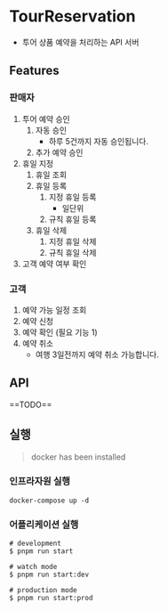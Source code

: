 # TourReservation

- 투어 상품 예약을 처리하는 API 서버

## Features

### 판매자

1. 투어 예약 승인
    1. 자동 승인
        - 하루 5건까지 자동 승인됩니다.
    2. 추가 예약 승인
2. 휴일 지정
    1. 휴일 조회
    2. 휴일 등록
        1. 지정 휴일 등록
            - 일단위
        2. 규칙 휴일 등록
    3. 휴일 삭제
         1. 지정 휴일 삭제
         2. 규칙 휴일 삭제
3. 고객 예약 여부 확인

### 고객

1. 예약 가능 일정 조회
2. 예약 신청
3. 예약 확인 (필요 기능 1)
4. 예약 취소
    - 여행 3일전까지 예약 취소 가능합니다.

## API

==TODO==

## 실행

> docker has been installed

### 인프라자원 실행

`docker-compose up -d`

### 어플리케이션 실행

```text
# development
$ pnpm run start

# watch mode
$ pnpm run start:dev

# production mode
$ pnpm run start:prod
```
